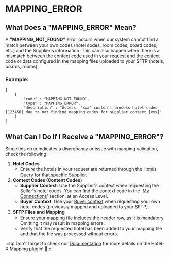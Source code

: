 ﻿---
sidebar_position: 23
---

# MAPPING_ERROR

## What Does a "MAPPING_ERROR" Mean?
A **"MAPPING_NOT_FOUND"** error occurs when our system cannot find a match between your own codes (hotel codes, room codes, board codes, etc.) and the Supplier's information. This can also happen when there is a mismatch between the context code used in your request and the context code or data configured in the mapping files uploaded to your SFTP (hotels, boards, rooms).

### Example:
```
[
    {
        "code" : "MAPPING_NOT_FOUND",
        "type" : "MAPPING_ERROR",
        "description" : "Access: 'xxx' couldn't process hotel codes [123456] due to not finding mapping codes for supplier context [xxx]"
    }
]
```

## What Can I Do If I Receive a "MAPPING_ERROR"?
Since this error indicates a discrepancy or issue with mapping validation, check the following:

1. **Hotel Codes**
   - Ensure the hotels in your request are returned through the Hotels Query for that specific Supplier.
2. **Context Codes (Content Codes)**
    - **Supplier Context**: Use the Supplier's context when requesting the Seller's hotel codes. You can find the context code in the '[My Connections](/kb/platform/app-features/connections/my-connections/managing-connections/connections-details#additional-access-information)' section, at an Access Level.
    - **Buyer Context**: Use your [Buyer context](/kb/connectivity-products/for-buyers/hotel-x/hotel-x-credentials#context) when requesting your own hotel codes (previously mapped and uploaded to your SFTP).
3. **SFTP Files and Mapping**
   - Ensure your [mapping file](/docs/apis/for-buyers/hotel-x-pull-buyers-api/plugins/mapping) includes the header row, as it is mandatory. Omitting it may result in mapping errors.
   - Verify that the requested hotel has been added to your mapping file and that the file was processed without errors.

:::tip
Don't forget to check our [Documentation](/docs/apis/for-buyers/hotel-x-pull-buyers-api/plugins/mapping) for more details on the Hotel-X Mapping plugin! 🚀
:::
